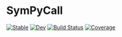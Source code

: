 # SymPyCall

[![Stable](https://img.shields.io/badge/docs-stable-blue.svg)](https://jverzani.github.io/SymPyCall.jl/stable)
[![Dev](https://img.shields.io/badge/docs-dev-blue.svg)](https://jverzani.github.io/SymPyCall.jl/dev)
[![Build Status](https://github.com/jverzani/SymPyCall.jl/actions/workflows/CI.yml/badge.svg?branch=main)](https://github.com/jverzani/SymPyCall.jl/actions/workflows/CI.yml?query=branch%3Amain)
[![Coverage](https://codecov.io/gh/jverzani/SymPyCall.jl/branch/main/graph/badge.svg)](https://codecov.io/gh/jverzani/SymPyCall.jl)
